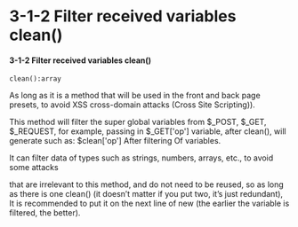 # 3-1-2 Filter received variables clean\(\)

#### 3-1-2 Filter received variables clean\(\)

```text
clean():array
```

As long as it is a method that will be used in the front and back page presets, to avoid XSS cross-domain attacks \(Cross Site Scripting\)\).  
  
This method will filter the super global variables from $\_POST, $\_GET, $\_REQUEST, for example, passing in $\_GET\['op'\] variable, after clean\(\), will generate such as: $clean\['op'\] After filtering Of variables.  
  
It can filter data of types such as strings, numbers, arrays, etc., to avoid some attacks  
  
that are irrelevant to this method, and do not need to be reused, so as long as there is one clean\(\) \(it doesn’t matter if you put two, it’s just redundant\), It is recommended to put it on the next line of new \(the earlier the variable is filtered, the better\).

